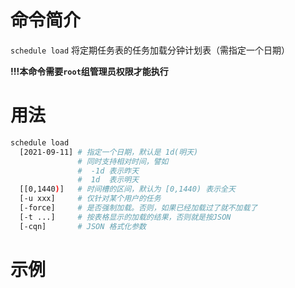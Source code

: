 # 命令简介 

`schedule load` 将定期任务表的任务加载分钟计划表（需指定一个日期）

**!!!本命令需要`root`组管理员权限才能执行**

# 用法

```bash
schedule load
  [2021-09-11] # 指定一个日期，默认是 1d(明天)
               # 同时支持相对时间，譬如
               #  -1d 表示昨天
               #  1d  表示明天
  [[0,1440)]   # 时间槽的区间，默认为 [0,1440) 表示全天
  [-u xxx]     # 仅针对某个用户的任务
  [-force]     # 是否强制加载。否则，如果已经加载过了就不加载了
  [-t ...]     # 按表格显示的加载的结果，否则就是按JSON
  [-cqn]       # JSON 格式化参数
```

# 示例

```bash
```